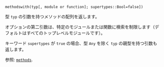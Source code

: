 ```
methodswith(typ[, module or function]; supertypes::Bool=false])
```

型 `typ` の引数を持つメソッドの配列を返します。

オプションの第二引数は、特定のモジュールまたは関数に検索を制限します（デフォルトはすべてのトップレベルモジュールです）。

キーワード `supertypes` が `true` の場合、型 `Any` を除く `typ` の親型を持つ引数も返します。

参照: [`methods`](@ref).
